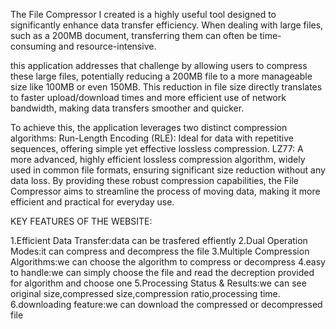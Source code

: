 The File Compressor I created is a highly useful tool designed to significantly enhance data transfer efficiency. 
When dealing with large files, such as a 200MB document, transferring them can often be time-consuming and resource-intensive.

this application addresses that challenge by allowing users to compress these large files, potentially reducing a 200MB file to a more manageable size like 100MB or even 150MB. This reduction in file size directly translates to faster upload/download times and more efficient use of network bandwidth, making data transfers smoother and quicker.

To achieve this, the application leverages two distinct compression algorithms:
Run-Length Encoding (RLE): Ideal for data with repetitive sequences, offering simple yet effective lossless compression.
LZ77: A more advanced, highly efficient lossless compression algorithm, widely used in common file formats, ensuring significant size reduction without any data loss.
By providing these robust compression capabilities, the File Compressor aims to streamline the process of moving data, making it more efficient and practical for everyday use.

KEY FEATURES OF THE WEBSITE:

1.Efficient Data Transfer:data can be trasfered effiently
2.Dual Operation Modes:it can compress and decompress the file
3.Multiple Compression Algorithms:we can choose the algorithm to compress or decompress
4.easy to handle:we can simply choose the file and read the decreption provided for algorithm and choose one
5.Processing Status & Results:we can see original size,compressed size,compression ratio,processing time.
6.downloading feature:we can download the compressed or decompressed file


